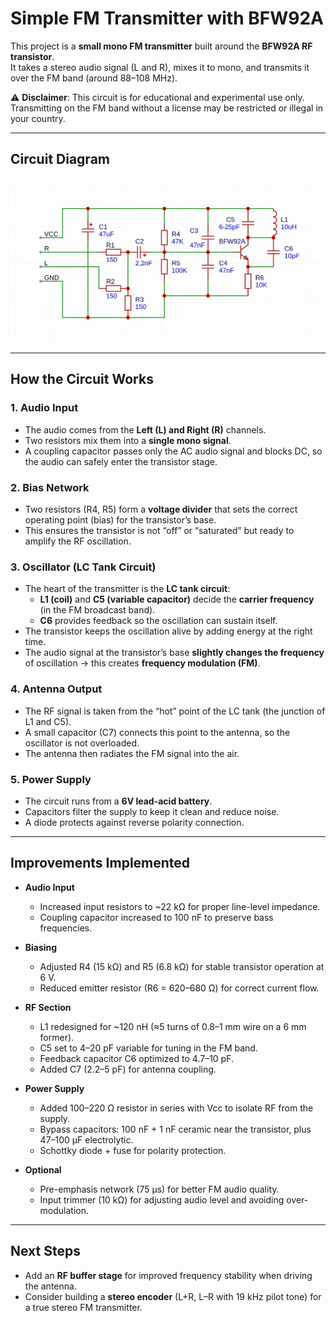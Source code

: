 # Simple FM Transmitter with BFW92A

This project is a **small mono FM transmitter** built around the **BFW92A RF transistor**.  
It takes a stereo audio signal (L and R), mixes it to mono, and transmits it over the FM band (around 88–108 MHz).

⚠️ **Disclaimer**: This circuit is for educational and experimental use only.  
Transmitting on the FM band without a license may be restricted or illegal in your country.

---

## Circuit Diagram

![FM Transmitter Schematic](./schematic.jpg)  

---

## How the Circuit Works

### 1. Audio Input
- The audio comes from the **Left (L) and Right (R)** channels.  
- Two resistors mix them into a **single mono signal**.  
- A coupling capacitor passes only the AC audio signal and blocks DC, so the audio can safely enter the transistor stage.

### 2. Bias Network
- Two resistors (R4, R5) form a **voltage divider** that sets the correct operating point (bias) for the transistor’s base.  
- This ensures the transistor is not “off” or “saturated” but ready to amplify the RF oscillation.

### 3. Oscillator (LC Tank Circuit)
- The heart of the transmitter is the **LC tank circuit**:  
  - **L1 (coil)** and **C5 (variable capacitor)** decide the **carrier frequency** (in the FM broadcast band).  
  - **C6** provides feedback so the oscillation can sustain itself.  
- The transistor keeps the oscillation alive by adding energy at the right time.  
- The audio signal at the transistor’s base **slightly changes the frequency** of oscillation → this creates **frequency modulation (FM)**.

### 4. Antenna Output
- The RF signal is taken from the “hot” point of the LC tank (the junction of L1 and C5).  
- A small capacitor (C7) connects this point to the antenna, so the oscillator is not overloaded.  
- The antenna then radiates the FM signal into the air.

### 5. Power Supply
- The circuit runs from a **6V lead-acid battery**.  
- Capacitors filter the supply to keep it clean and reduce noise.  
- A diode protects against reverse polarity connection.  

---

## Improvements Implemented

- **Audio Input**
  - Increased input resistors to ~22 kΩ for proper line-level impedance.  
  - Coupling capacitor increased to 100 nF to preserve bass frequencies.  

- **Biasing**
  - Adjusted R4 (15 kΩ) and R5 (6.8 kΩ) for stable transistor operation at 6 V.  
  - Reduced emitter resistor (R6 = 620–680 Ω) for correct current flow.  

- **RF Section**
  - L1 redesigned for ~120 nH (≈5 turns of 0.8–1 mm wire on a 6 mm former).  
  - C5 set to 4–20 pF variable for tuning in the FM band.  
  - Feedback capacitor C6 optimized to 4.7–10 pF.  
  - Added C7 (2.2–5 pF) for antenna coupling.  

- **Power Supply**
  - Added 100–220 Ω resistor in series with Vcc to isolate RF from the supply.  
  - Bypass capacitors: 100 nF + 1 nF ceramic near the transistor, plus 47–100 µF electrolytic.  
  - Schottky diode + fuse for polarity protection.  

- **Optional**
  - Pre-emphasis network (75 µs) for better FM audio quality.  
  - Input trimmer (10 kΩ) for adjusting audio level and avoiding over-modulation.  

---

## Next Steps
- Add an **RF buffer stage** for improved frequency stability when driving the antenna.  
- Consider building a **stereo encoder** (L+R, L–R with 19 kHz pilot tone) for a true stereo FM transmitter.   

